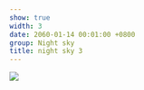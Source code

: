 ```yaml
---
show: true
width: 3
date: 2060-01-14 00:01:00 +0800
group: Night sky
title: night sky 3
---
```

<div>
<a href="/assets/images/photos/night sky/DSC07518.jpg" target="_blank">
    <img data-src="/assets/images/photos/night sky/DSC07518.jpg" class="lazy w-100 rounded-xl" src="{{ '/assets/images/empty_300x200.png' | relative_url }}">
</a>
</div>
